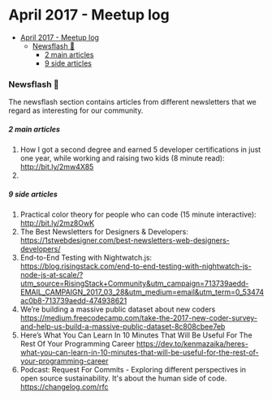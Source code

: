 # April 2017 - Meetup log


<!-- toc orderedList:0 depthFrom:1 depthTo:6 -->

* [April 2017 - Meetup log](#april-2017-meetup-log)
    * [Newsflash 📰](#newsflash)
        * [2 main articles](#2-main-articles)
        * [9 side articles](#9-side-articles)

<!-- tocstop -->


### Newsflash 📰

The newsflash section contains articles from different newsletters that we regard as interesting for our community.

##### 2 main articles
1. How I got a second degree and earned 5 developer certifications in just one year, while working and raising two kids (8 minute read): http://bit.ly/2mw4X85
1.



##### 9 side articles
1. Practical color theory for people who can code (15 minute interactive): http://bit.ly/2mz8OwK
1. The Best Newsletters for Designers & Developers:  https://1stwebdesigner.com/best-newsletters-web-designers-developers/
1. End-to-End Testing with Nightwatch.js: https://blog.risingstack.com/end-to-end-testing-with-nightwatch-js-node-js-at-scale/?utm_source=RisingStack+Community&utm_campaign=713739aedd-EMAIL_CAMPAIGN_2017_03_28&utm_medium=email&utm_term=0_53474ac0b8-713739aedd-474938621
1. We’re building a massive public dataset about new coders
https://medium.freecodecamp.com/take-the-2017-new-coder-survey-and-help-us-build-a-massive-public-dataset-8c808cbee7eb
1. Here’s What You Can Learn In 10 Minutes That Will Be Useful For The Rest Of Your Programming Career
https://dev.to/kenmazaika/heres-what-you-can-learn-in-10-minutes-that-will-be-useful-for-the-rest-of-your-programming-career
1. Podcast: Request For Commits - Exploring different perspectives in open source sustainability. It's about the human side of code.
https://changelog.com/rfc
